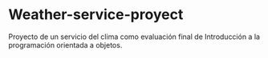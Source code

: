 # Weather-service-proyect
Proyecto de un servicio del clima como evaluación final de Introducción a la programación orientada a objetos.
